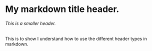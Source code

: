 # My markdown title header.
###### This is a smaller header.

This is to show I understand how to use the different header types in markdown. 
